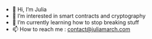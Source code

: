 - 👋 Hi, I’m Julia
- 👀 I’m interested in smart contracts and cryptography
- 🌱 I’m currently learning how to stop breaking stuff
- 📫 How to reach me : contact@juliamarch.com

<!---
juliamrch/juliamrch is a ✨ special ✨ repository because its `README.md` (this file) appears on your GitHub profile.
You can click the Preview link to take a look at your changes.
--->
